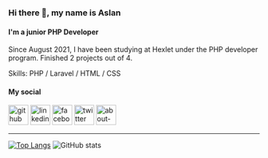 ### Hi there 👋, my name is Aslan
#### I'm a junior PHP Developer
Since August 2021, I have been studying at Hexlet under the PHP developer program. Finished 2 projects out of 4.

Skills: PHP / Laravel / HTML / CSS


#### My social


[<img src='https://cdn.jsdelivr.net/npm/simple-icons@3.0.1/icons/github.svg' alt='github' height='40'>](https://github.com/AslanAV)  [<img src='https://cdn.jsdelivr.net/npm/simple-icons@3.0.1/icons/linkedin.svg' alt='linkedin' height='40'>](https://www.linkedin.com/in/aslan-autlev/)  [<img src='https://cdn.jsdelivr.net/npm/simple-icons@3.0.1/icons/facebook.svg' alt='facebook' height='40'>](https://www.facebook.com/autlev.aslan)  [<img src='https://cdn.jsdelivr.net/npm/simple-icons@3.0.1/icons/twitter.svg' alt='twitter' height='40'>](https://twitter.com/aslan_autlev)  [<img src='https://cdn.jsdelivr.net/npm/simple-icons@3.0.1/icons/about-dot-me.svg' alt='about-dot-me' height='40'>](https://ru.hexlet.io/u/aslan_autlev)  
***
[![Top Langs](https://github-readme-stats.vercel.app/api/top-langs/?username=AslanAV)](https://github.com/anuraghazra/github-readme-stats)
![GitHub stats](https://github-readme-stats.vercel.app/api?username=AslanAV&show_icons=true)
